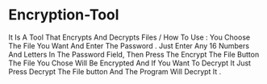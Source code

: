 # Encryption-Tool

It Is A Tool That Encrypts And Decrypts Files /
How To Use : You Choose The File You Want And Enter The Password . Just Enter Any 16 Numbers And Letters In The
Password Field, Then Press The Encrypt The File Button The File You Chose Will Be Encrypted And If You Want To Decrypt It Just Press Decrypt The File button And The Program Will Decrypt It .
